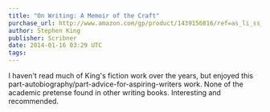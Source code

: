 ```yaml
---
title: "On Writing: A Memoir of the Craft"
purchase_url: http://www.amazon.com/gp/product/1439156816/ref=as_li_ss_tl?ie=UTF8&camp=1789&creative=390957&creativeASIN=1439156816&linkCode=as2&tag=everrail-20
author: Stephen King
publisher: Scribner
date: 2014-01-16 03:29 UTC
tags:
---
```


I haven't read much of King's fiction work over the years, but enjoyed this part-autobiography/part-advice-for-aspiring-writers work. None of the academic pretense found in other writing books. Interesting and recommended.